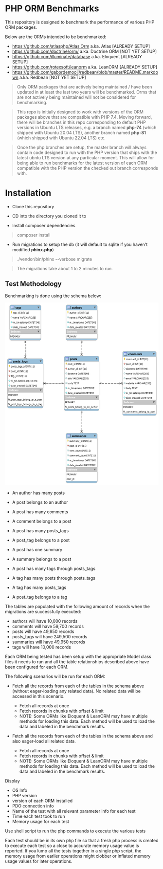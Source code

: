 # PHP ORM Benchmarks

This repository is designed to benchmark the performance of various PHP ORM packages.

Below are the ORMs intended to be benchmarked:

- https://github.com/atlasphp/Atlas.Orm a.ka. Atlas [ALREADY SETUP]
- https://github.com/doctrine/orm/ a.ka. Doctrine ORM [NOT YET SETUP]
- https://github.com/illuminate/database a.ka. Eloquent [ALREADY SETUP]
- https://github.com/rotexsoft/leanorm a.ka. LeanORM [ALREADY SETUP]
- https://github.com/gabordemooij/redbean/blob/master/README.markdown a.ka. Redbean [NOT YET SETUP]

> Only ORM packages that are actively being maintained / have been 
updated in at least the last two years will be benchmarked. Orms that are not
actively being maintained will not be considered for benchmarking.

> This repo is initially designed to work with versions of the ORM packages
above that are compatible with PHP 7.4. Moving forward, there will be branches 
in this repo corresponding to default PHP versions in Ubuntu LTS releases, e.g. 
a branch named **php-74** (which shipped with Ubuntu 20.04 LTS), another branch
named **php-81** (which shipped with Ubuntu 22.04 LTS) etc. 

> Once the php branches are setup, the master branch will always contain code 
designed to run with the PHP version that ships with the latest ubntu LTS version 
at any particular moment. This will allow for being able to run benchmarks for the 
latest version of each ORM compatible with the PHP version the checked out branch 
corresponds with.


# Installation

- Clone this repository

- CD into the directory you cloned it to

- Install composer dependencies
>composer install

- Run migrations to setup the db (it will default to sqlite if you haven't modified **phinx.php**)
>./vendor/bin/phinx --verbose migrate

> The migrations take about 1 to 2 minutes to run.


## Test Methodology

Benchmarking is done using the schema below:

![Blog Schema](blog-db.png)

- An author has many posts
- A post belongs to an author

- A post has many comments
- A comment belongs to a post

- A post has many posts_tags
- A post_tag belongs to a post

- A post has one summary
- A summary belongs to a post

- A post has many tags through posts_tags
- A tag has many posts through posts_tags

- A tag has many posts_tags
- A post_tag belongs to a tag

The tables are populated with the following amount of records when the migrations are successfully executed:

- authors will have 10,000 records
- comments will have 59,700 records
- posts will have 49,950 records
- posts_tags will have 249,500 records
- summaries will have 49,950 records
- tags will have 10,000 records

Each ORM being tested has been setup with the appropriate Model class files it 
needs to run and all the table relationships described above have been configured 
for each ORM.

The following scenarios will be run for each ORM:

- Fetch all the records from each of the tables in the schema above 
(without eager-loading any related data). No related data will be 
accessed in this scenario.
    - Fetch all records at once
    - Fetch records in chunks with offset & limit 
    - NOTE: Some ORMs like Eloquent & LeanORM may have multiple methods for loading this data. Each method will be used to load the data and labeled in the benchmark results.

- Fetch all the records from each of the tables in the schema above 
and also eager-load all related data.
    - Fetch all records at once
    - Fetch records in chunks with offset & limit 
    - NOTE: Some ORMs like Eloquent & LeanORM may have multiple methods for loading this data. Each method will be used to load the data and labeled in the benchmark results.



Display 
- OS Info
- PHP version
- version of each ORM installed
- PDO connection info
- Name of the test with all relevant parameter info for each test
- Time each test took to run 
- Memory usage for each test

Use shell script to run the php commands to execute the various tests

Each test should be in its own php file so that a fresh php process is created to 
execute each test so a close to accurate memory usage value is reported. 
If you lump all the tests together in a single php script, the memory usage 
from earlier operations might clobber or inflated memory usage values for later 
operations.
